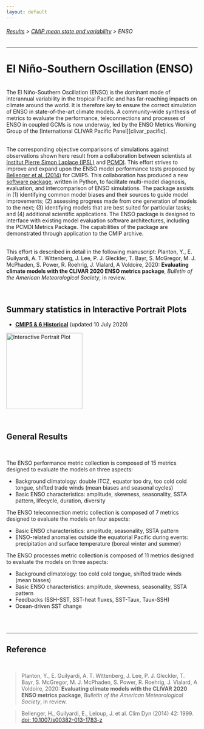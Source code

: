 ```yaml
---
layout: default
---
```

###### [Results][results] > [CMIP mean state and variability][mean_and_variability_index_page] > ENSO
---

# El Niño-Southern Oscillation (ENSO)
<br/>
The El Niño-Southern Oscillation (ENSO) is the dominant mode of interannual variability in the tropical Pacific and has far-reaching impacts on climate around the world. It is therefore key to ensure the correct simulation of ENSO in state-of-the-art climate models. A community-wide synthesis of metrics to evaluate the performance, teleconnections and processes of ENSO in coupled GCMs is now underway, led by the ENSO Metrics Working Group of the [International CLIVAR Pacific Panel][clivar_pacific]. 
<br/>
<br/>

The corresponding objective comparisons of simulations against observations shown here result from a collaboration between scientists at [Institut Pierre Simon Laplace (IPSL)][ipsl] and [PCMDI][pcmdi]. This effort strives to improve and expand upon the ENSO model performance tests proposed by [Bellenger et al. (2014)][Bellenger2014] for CMIP5. This collaboration has produced a new [software package][githubrepo], written in Python, to facilitate multi-model diagnosis, evaluation, and intercomparison of ENSO simulations. The package assists in (1) identifying common model biases and their sources to guide model improvements; (2) assessing progress made from one generation of models to the next; (3) identifying models that are best suited for particular tasks; and (4) additional scientific applications. The ENSO package is designed to interface with existing model evaluation software architectures, including the PCMDI Metrics Package. The capabilities of the package are demonstrated through application to the CMIP archive. 
<br/>
<br/>

This effort is described in detail in the following manuscript:  Planton, Y., E. Guilyardi, A. T. Wittenberg, J. Lee, P. J. Gleckler, T. Bayr, S. McGregor, M. J. McPhaden, S. Power, R. Roehrig, J. Vialard, A Voldoire, 2020: **Evaluating climate models with the CLIVAR 2020 ENSO metrics package**, _Bulletin of the American Meteorological Society_, in review.
<br/>
<br/>
<br/>

## Summary statistics in Interactive Portrait Plots
- [**CMIP5 & 6 Historical**][ipp_enso] (updated 10 July 2020)

[<img src="https://pcmdi.llnl.gov/pmp-preliminary-results/interactive_plot/portrait_plot/enso_metric/raw_values/enso_metrics_interactive_portrait_plots_v20200710.png" alt="Interactive Portrait Plot" title="Interactive Portrait Plot" width="200">][ipp_enso]


<br/>

## General Results
<br/>

The ENSO performance metric collection is composed of 15 metrics designed to evaluate the models on three aspects:
- Background climatology: double ITCZ, equator too dry, too cold cold tongue, shifted trade winds (mean biases and seasonal cycles)
- Basic ENSO characteristics: amplitude, skewness, seasonality, SSTA pattern, lifecycle, duration, diversity

The ENSO teleconnection metric collection is composed of 7 metrics designed to evaluate the models on four aspects:
- Basic ENSO characteristics: amplitude, seasonality, SSTA pattern
- ENSO-related anomalies outside the equatorial Pacific during events: precipitation and surface temperature (boreal winter and summer)

The ENSO processes metric collection is composed of 11 metrics designed to evaluate the models on three aspects:
- Background climatology: too cold cold tongue, shifted trade winds (mean biases)
- Basic ENSO characteristics: amplitude, skewness, seasonality, SSTA pattern
- Feedbacks (SSH-SST, SST-heat fluxes, SST-Taux, Taux-SSH)
- Ocean-driven SST change


<br/>
<br/>

---

## Reference
<br/>

  > Planton, Y., E. Guilyardi, A. T. Wittenberg, J. Lee, P. J. Gleckler, T. Bayr, S. McGregor, M. J. McPhaden, S. Power, R. Roehrig, J. Vialard, A Voldoire, 2020: **Evaluating climate models with the CLIVAR 2020 ENSO metrics package**, _Bulletin of the American Meteorological Society_, in review.
  
  > Bellenger, H., Guilyardi, E., Leloup, J. et al. Clim Dyn (2014) 42: 1999. [doi: 10.1007/s00382-013-1783-z][Bellenger2014]



[githubrepo]: https://github.com/CLIVAR-PRP/enso_metrics
[clivar_pacific]: http://www.clivar.org/clivar-panels/pacific
[pcmdi]: https://pcmdi.llnl.gov/
[ipsl]: https://www.ipsl.fr/en/

[Bayr2019]: https://doi.org/10.1007/s00382-018-4575-7
[Bellenger2014]: https://doi.org/10.1007/s00382-013-1783-z

[ipp_enso]: https://pcmdi.llnl.gov/pmp-preliminary-results/interactive_plot/portrait_plot/enso_metric/enso_metrics_interactive_portrait_plots_v20200710.html

[results]:{{site.baseurl}}/results.html
[mean_and_variability_index_page]: {{site.baseurl}}/results/physical.html

